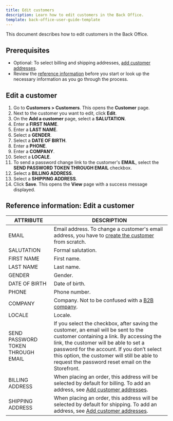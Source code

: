 ```yaml
---
title: Edit customers
description: Learn how to edit customers in the Back Office.
template: back-office-user-guide-template
---
```


This document describes how to edit customers in the Back Office.

## Prerequisites

* Optional: To select billing and shipping addresses, [add customer addresses](/docs/scos/user/back-office-user-guides/{{page.version}}/customer/customers/add-customer-addresses.html).
* Review the [reference information](#reference-information-edit-a-customer) before you start or look up the necessary information as you go through the process.


## Edit a customer

1. Go to **Customers&nbsp;<span aria-label="and then">></span> Customers**.
    This opens the **Customer** page.
2. Next to the customer you want to edit, click **Edit**.
3. On the **Add a customer** page, select a **SALUTATION**.
4. Enter a **FIRST NAME**.
5. Enter a **LAST NAME**.
6. Select a **GENDER**.
7. Select a **DATE OF BIRTH**.
8. Enter a **PHONE**.
9. Enter a **COMPANY**.
10. Select a **LOCALE**.
11. To send a password change link to the customer's **EMAIL**, select the **SEND PASSWORD TOKEN THROUGH EMAIL** checkbox.
12. Select a **BILLING ADDRESS**.
13. Select a **SHIPPING ADDRESS**.
14. Click **Save**.
    This opens the **View** page with a success message displayed.


## Reference information: Edit a customer

|ATTRIBUTE| DESCRIPTION|
|---|---|
| EMAIL | Email address. To change a customer's email address, you have to [create the customer](/docs/scos/user/back-office-user-guides/{{page.version}}/customer/customers/create-customers.html) from scratch. |
| SALUTATION | Formal salutation. |
| FIRST NAME | First name. |
| LAST NAME | Last name. |
| GENDER | Gender.|
| DATE OF BIRTH | Date of birth.|
| PHONE | Phone number.|
|COMPANY| Company. Not to be confused with a [B2B company](/docs/scos/user/features/{{page.version}}/company-account-feature-overview/company-accounts-overview.html). |
| LOCALE | Locale. |
| SEND PASSWORD TOKEN THROUGH EMAIL | If you select the checkbox, after saving the customer, an email will be sent to the customer containing a link. By accessing the link, the customer will be able to set a password for the account. If you don’t select this option, the customer will still be  able to request the password reset email on the Storefront. |
| BILLING ADDRESS | When placing an order, this address will be selected by default for billing. To add an address, see [Add customer addresses](/docs/scos/user/back-office-user-guides/{{page.version}}/customer/customers/add-customer-addresses.html). |
| SHIPPING ADDRESS | When placing an order, this address will be selected by default for shipping. To add an address, see [Add customer addresses](/docs/scos/user/back-office-user-guides/{{page.version}}/customer/customers/add-customer-addresses.html).  |
